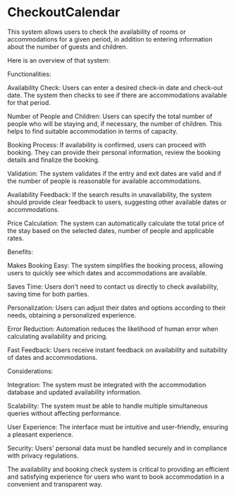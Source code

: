 # CheckoutCalendar
This system allows users to check the availability of rooms or accommodations for a given period, in addition to entering information about the number of guests and children.


Here is an overview of that system:

Functionalities:

Availability Check: Users can enter a desired check-in date and check-out date. The system then checks to see if there are accommodations available for that period.

Number of People and Children: Users can specify the total number of people who will be staying and, if necessary, the number of children. This helps to find suitable accommodation in terms of capacity.

Booking Process: If availability is confirmed, users can proceed with booking. They can provide their personal information, review the booking details and finalize the booking.

Validation: The system validates if the entry and exit dates are valid and if the number of people is reasonable for available accommodations.

Availability Feedback: If the search results in unavailability, the system should provide clear feedback to users, suggesting other available dates or accommodations.

Price Calculation: The system can automatically calculate the total price of the stay based on the selected dates, number of people and applicable rates.

Benefits:

Makes Booking Easy: The system simplifies the booking process, allowing users to quickly see which dates and accommodations are available.

Saves Time: Users don't need to contact us directly to check availability, saving time for both parties.

Personalization: Users can adjust their dates and options according to their needs, obtaining a personalized experience.

Error Reduction: Automation reduces the likelihood of human error when calculating availability and pricing.

Fast Feedback: Users receive instant feedback on availability and suitability of dates and accommodations.

Considerations:

Integration: The system must be integrated with the accommodation database and updated availability information.

Scalability: The system must be able to handle multiple simultaneous queries without affecting performance.

User Experience: The interface must be intuitive and user-friendly, ensuring a pleasant experience.

Security: Users' personal data must be handled securely and in compliance with privacy regulations.

The availability and booking check system is critical to providing an efficient and satisfying experience for users who want to book accommodation in a convenient and transparent way.
